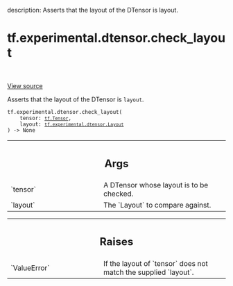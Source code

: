 description: Asserts that the layout of the DTensor is layout.

<div itemscope itemtype="http://developers.google.com/ReferenceObject">
<meta itemprop="name" content="tf.experimental.dtensor.check_layout" />
<meta itemprop="path" content="Stable" />
</div>

# tf.experimental.dtensor.check_layout

<!-- Insert buttons and diff -->

<table class="tfo-notebook-buttons tfo-api nocontent" align="left">

</table>

<a target="_blank" class="external" href="/code/stable/tensorflow/dtensor/python/api.py">View source</a>



Asserts that the layout of the DTensor is `layout`.


<pre class="devsite-click-to-copy prettyprint lang-py tfo-signature-link">
<code>tf.experimental.dtensor.check_layout(
    tensor: <a href="../../../tf/Tensor.md"><code>tf.Tensor</code></a>,
    layout: <a href="../../../tf/experimental/dtensor/Layout.md"><code>tf.experimental.dtensor.Layout</code></a>
) -> None
</code></pre>



<!-- Placeholder for "Used in" -->


<!-- Tabular view -->
 <table class="responsive fixed orange">
<colgroup><col width="214px"><col></colgroup>
<tr><th colspan="2"><h2 class="add-link">Args</h2></th></tr>

<tr>
<td>
`tensor`<a id="tensor"></a>
</td>
<td>
A DTensor whose layout is to be checked.
</td>
</tr><tr>
<td>
`layout`<a id="layout"></a>
</td>
<td>
The `Layout` to compare against.
</td>
</tr>
</table>



<!-- Tabular view -->
 <table class="responsive fixed orange">
<colgroup><col width="214px"><col></colgroup>
<tr><th colspan="2"><h2 class="add-link">Raises</h2></th></tr>

<tr>
<td>
`ValueError`<a id="ValueError"></a>
</td>
<td>
If the layout of `tensor` does not match the supplied `layout`.
</td>
</tr>
</table>

